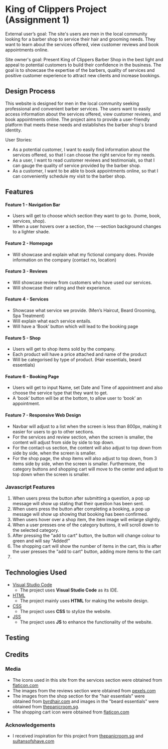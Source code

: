
# King of Clippers Project (Assignment 1) #

External user’s goal:
The site's users are men in the local community looking for a barber shop to service their hair and grooming needs. They want to learn about the services offered, view customer reviews and book appointments online.

Site owner's goal:
Present King of Clippers Barber Shop in the best light and appeal to potential customers to build their confidence in the business. The goal is to showcase the expertise of the barbers, quality of services and positive customer experience to attract new clients and increase bookings.

## Design Process ##

This website is designed for men in the local community seeking professional and convenient barber services. The users want to easily access information about the services offered, view customer reviews, and book appointments online. The project aims to provide a user-friendly platform that meets these needs and establishes the barber shop's brand identity.

User Stories:
  - As a potential customer, I want to easily find information about the services offered, so that I can choose the right service for my needs.
  - As a user, I want to read customer reviews and testimonials, so that I can gauge the quality of service provided by the barber shop.
  - As a customer, I want to be able to book appointments online, so that I can conveniently schedule my visit to the barber shop.



## Features ##

#### Feature 1 - Navigation Bar
- Users will get to choose which section they want to go to. (home, book, services, shop).
- When a user hovers over a section, the ---section background changes to a lighter shade.
#### Feature 2 - Homepage
- Will showcase and explain what my fictional company does. Provide information on the company (contact no, location)
#### Feature 3 - Reviews
- Will showcase review from customers who have used our services. 
- Will showcase their rating and their experience.
#### Feature 4 - Services
- Showcase what service we provide. (Men’s Haircut, Beard Grooming, Spa Treatment)
- Will explain what each service entails.
- Will have a ‘Book’ button which will lead to the booking page
#### Feature 5 - Shop
- Users will get to shop items sold by the company.
- Each product will have a price attached and name of the product
- Will be categorised by type of product. (Hair essentials, beard essentials)
#### Feature 6 - Booking Page
- Users will get to input Name, set Date and Time of appointment and also choose the service type that they want to get.
- A ‘book’ button will be at the bottom, to allow user to ‘book’ an appointment.
#### Feature 7 - Responsive Web Design
- Navbar will adjust to a list when the screen is less than 800px, making it easier for users to go to other sections.
- For the services and review section, when the screen is smaller, the content will adjust from side by side to top down.
- For the contact-us section, the content will also adjust to top down from side by side, when the screen is smaller.
- For the shop page, the shop items will also adjust to top down, from 3 items side by side, when the screen is smaller. Furthermore, the category buttons and shopping cart will move to the center and adjust to top down when the screen is smaller.

### Javascript Features
1. When users press the button after submitting a question, a pop up message will show up stating that their question has been sent.
2. When users press the button after completing a booking, a pop up message will show up showing that booking has been confirmed.
3. When users hover over a shop item, the item image will enlarge slightly.
4. When a user presses one of the category buttons, it will scroll down to the selected category.
5. After pressing the "add to cart" button, the button will change colour to green and will say "Added!"
6. The shopping cart will show the number of items in the cart, this is after the user presses the "add to cart" button, adding more items to the cart
7. 





## Technologies Used ##

- [Visual Studio Code](https://code.visualstudio.com/)
    - The project uses **Visual Studio Code** as its IDE.
- [HTML](https://html.spec.whatwg.org/)
    - The project mainly uses **HTML** for making the website design.
- [CSS](https://www.w3.org/TR/CSS/#css)
    - The project uses **CSS** to stylize the website.
- [JSS](https://262.ecma-international.org/5.1/)
    - The project uses **JS** to enhance the functionality of the website.

## Testing ##


## Credits ##


### Media
- The icons used in this site from the services section were obtained from [flaticon.com](https://www.flaticon.com/search?type=icon&word=barber)
- The images from the reviews section were obtained from [pexels.com](https://www.pexels.com/search/barber/)
- The images from the shop section for the "hair essentials" were obtained from [byrdhair.com](https://byrdhair.com/) and images in the "beard essentials" were obtained from [thepanicroom.sg](https://thepanicroom.com.sg/).
- The shopping cart icon were obtained from [flaticon.com](https://www.flaticon.com/search?type=icon&search-group=all&word=shopping+cart&license=&color=&shape=&current_section=&author_id=&pack_id=&family_id=&style_id=&type=icon)

### Acknowledgements

- I received inspiration for this project from [thepanicroom.sg](https://thepanicroom.com.sg/) and [sultansofshave.com](https://sultansofshave.com/)




